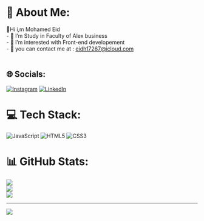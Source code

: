 # 💫 About Me:
👋Hi i,m Mohamed Eid<br>- 🔭 I’m Study in Faculty of Alex business<br>- 🌱 I’m interested with Front-end developement<br>- 💬 you can contact me at : eidh17267@icloud.com<br><br>


## 🌐 Socials:
[![Instagram](https://img.shields.io/badge/Instagram-%23E4405F.svg?logo=Instagram&logoColor=white)](https://instagram.com/_mohameddeid) [![LinkedIn](https://img.shields.io/badge/LinkedIn-%230077B5.svg?logo=linkedin&logoColor=white)](https://www.linkedin.com/in/mohameddeid17267/) 

# 💻 Tech Stack:
![JavaScript](https://img.shields.io/badge/javascript-%23323330.svg?style=for-the-badge&logo=javascript&logoColor=%23F7DF1E) ![HTML5](https://img.shields.io/badge/html5-%23E34F26.svg?style=for-the-badge&logo=html5&logoColor=white) ![CSS3](https://img.shields.io/badge/css3-%231572B6.svg?style=for-the-badge&logo=css3&logoColor=white)
# 📊 GitHub Stats:
![](https://github-readme-stats.vercel.app/api?username=mohamedeid17266&theme=default_repocard&hide_border=false&include_all_commits=false&count_private=false)<br/>
![](https://nirzak-streak-stats.vercel.app/?user=mohamedeid17266&theme=default_repocard&hide_border=false)<br/>
![](https://github-readme-stats.vercel.app/api/top-langs/?username=mohamedeid17266&theme=default_repocard&hide_border=false&include_all_commits=false&count_private=false&layout=compact)

---
[![](https://visitcount.itsvg.in/api?id=mohamedeid17266&icon=0&color=0)](https://visitcount.itsvg.in)

<!-- Proudly created with GPRM ( https://gprm.itsvg.in ) -->
